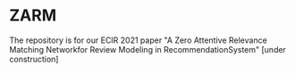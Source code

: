 # ZARM
The repository is for our ECIR 2021 paper "A Zero Attentive Relevance Matching Networkfor Review Modeling in RecommendationSystem" [under construction]


